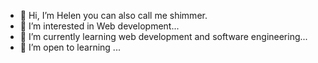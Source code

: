 - 👋 Hi, I’m Helen you can also call me shimmer.
- 👀 I’m interested in Web development...
- 🌱 I’m currently learning web development and software engineering...
- 💞️ I’m open to learning ...


<!---
shimmer2703/shimmer2703 is a ✨ special ✨ repository because its `README.md` (this file) appears on your GitHub profile.
You can click the Preview link to take a look at your changes.
--->
